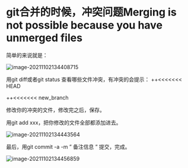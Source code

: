 # git合并的时候，冲突问题Merging is not possible because you have unmerged files

简单的来说就是：

![image-20211102134408715](https://luckly007.oss-cn-beijing.aliyuncs.com/image/image-20211102134408715.png)

用git diff或者git status 查看哪些文件冲突，有冲突的会提示：
++<<<<<<< HEAD

++<<<<<<< new_branch

修改你的冲突的文件，修改完之后，保存。

用git add xxx，把你修改的文件全部都添加进去。

![image-20211102134443564](https://luckly007.oss-cn-beijing.aliyuncs.com/image/image-20211102134443564.png)

最后，用git commit -a -m ” 备注信息 ” 提交，完成。


![image-20211102134456859](https://luckly007.oss-cn-beijing.aliyuncs.com/image/image-20211102134456859.png)